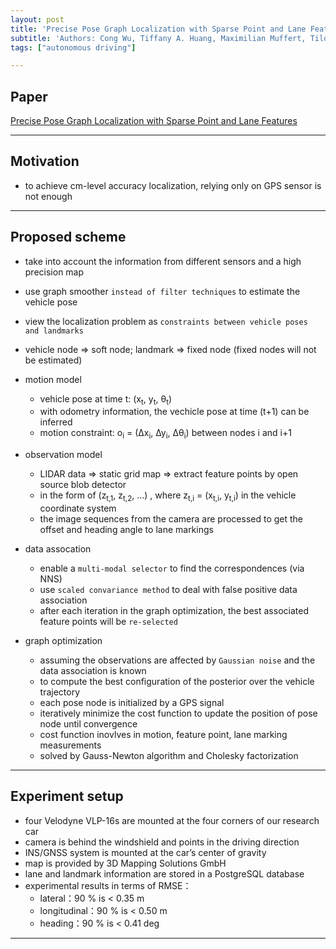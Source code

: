 ```yaml
---
layout: post
title: 'Precise Pose Graph Localization with Sparse Point and Lane Features'
subtitle: 'Authors: Cong Wu, Tiffany A. Huang, Maximilian Muffert, Tilo Schwarz and Johannes Gräter'
tags: ["autonomous driving"]

---
```


## Paper
<a href="https://ieeexplore.ieee.org/stamp/stamp.jsp?arnumber=8206264"> Precise Pose Graph Localization with Sparse Point and Lane Features</a>

---

## Motivation
- to achieve cm-level accuracy localization, relying only on GPS sensor is not enough

--- 

## Proposed scheme
- take into account the information from different sensors and a high precision map
- use graph smoother `instead of filter techniques` to estimate the vehicle pose
- view the localization problem as `constraints between vehicle poses and landmarks`
- vehicle node => soft node; landmark => fixed node (fixed nodes will not be estimated)

- motion model
  - vehicle pose at time t: (x<sub>t</sub>, y<sub>t</sub>, θ<sub>t</sub>)
  - with odometry information, the vechicle pose at time (t+1) can be inferred
  - motion constraint: o<sub>i</sub> = (∆x<sub>i</sub>, ∆y<sub>i</sub>, ∆θ<sub>i</sub>) between nodes i and i+1

- observation model
  - LIDAR data => static grid map => extract feature points by open source blob detector
  - in the form of (z<sub>t,1</sub>, z<sub>t,2</sub>, ...) , where z<sub>t,i</sub> = (x<sub>t,i</sub>, y<sub>t,i</sub>) in the vehicle coordinate system 
  - the image sequences from the camera are processed to get the offset and heading angle to lane markings

- data assocation
  - enable a `multi-modal selector` to find the correspondences (via NNS)
  - use `scaled convariance method` to deal with false positive data association
  - after each iteration in the graph optimization, the best associated feature points will be `re-selected`

- graph optimization 
  - assuming the observations are affected by `Gaussian noise` and the data association is known
  - to compute the best configuration of the posterior over the vehicle trajectory
  - each pose node is initialized by a GPS signal
  - iteratively minimize the cost function to update the position of pose node until convergence
  - cost function inovlves in motion, feature point, lane marking measurements
  - solved by Gauss-Newton algorithm and Cholesky factorization
  
---

## Experiment setup
- four Velodyne VLP-16s are mounted at the four corners of our research car
- camera is behind the windshield and points in the driving direction
- INS/GNSS system is mounted at the car’s center of gravity
- map is provided by 3D Mapping Solutions GmbH
- lane and landmark information are stored in a PostgreSQL database
- experimental results in terms of RMSE：
  - lateral：90 % is < 0.35 m
  - longitudinal：90 % is < 0.50 m
  - heading：90 % is < 0.41 deg
  
---
